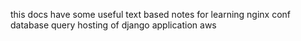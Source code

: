 this docs have some useful text based notes for learning
nginx conf 
database query
hosting of django application aws
